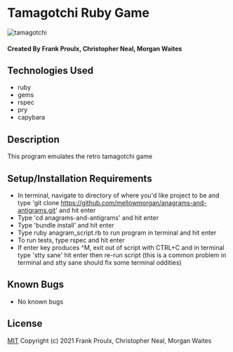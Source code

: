 # Tamagotchi Ruby Game

![tamagotchi](https://64.media.tumblr.com/a356835717e8afce0d654f88d29ac6cc/tumblr_oqk9fwwY491wq3wtao1_500.gifv)

#### Created By Frank Proulx, Christopher Neal, Morgan Waites

## Technologies Used

* ruby
* gems
* rspec
* pry
* capybara

## Description

This program emulates the retro tamagotchi game

## Setup/Installation Requirements

* In terminal, navigate to directory of where you'd like project to be and type 'git clone https://github.com/mellowmorgan/anagrams-and-antigrams.git' and hit enter
* Type 'cd anagrams-and-antigrams' and hit enter
* Type 'bundle install' and hit enter
* Type ruby anagram_script.rb to run program in terminal and hit enter
* To run tests, type rspec and hit enter
* If enter key produces ^M, exit out of script with CTRL+C and in terminal type 'stty sane' hit enter then re-run script (this is a common problem in terminal and stty sane should fix some terminal oddities)

## Known Bugs

* No known bugs

## License

[MIT](https://opensource.org/licenses/MIT)
Copyright (c) 2021 Frank Proulx, Christopher Neal, Morgan Waites